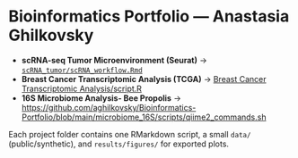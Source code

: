 # Bioinformatics Portfolio — Anastasia Ghilkovsky


- **scRNA-seq Tumor Microenvironment (Seurat)** → [`scRNA_tumor/scRNA_workflow.Rmd`](scRNA_tumor/scRNA_workflow.Rmd)
- **Breast Cancer Transcriptomic Analysis (TCGA)** → [Breast Cancer Transcriptomic Analysis/script.R](https://github.com/aghilkovsky/Bioinformatics-Portfolio/blob/main/Breast%20Cancer%20Transcriptomic%20Analysis/script.R)
- **16S Microbiome Analysis- Bee Propolis** → https://github.com/aghilkovsky/Bioinformatics-Portfolio/blob/main/microbiome_16S/scripts/qiime2_commands.sh 


Each project folder contains one RMarkdown script, a small `data/` (public/synthetic), and `results/figures/` for exported plots. 
